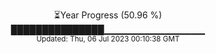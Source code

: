<p align="center">
⏳Year Progress (50.96 %) <br>
███████████████▁▁▁▁▁▁▁▁▁▁▁▁▁▁▁ <br>
<sub>Updated: Thu, 06 Jul 2023 00:10:38 GMT</sub>
</p>

